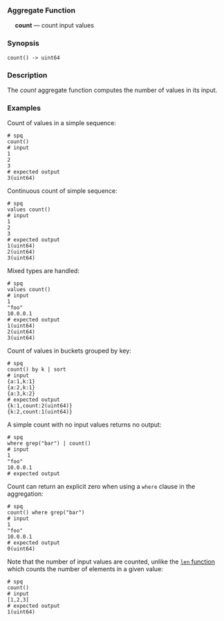 ### Aggregate Function

&emsp; **count** &mdash; count input values

### Synopsis
```
count() -> uint64
```

### Description

The _count_ aggregate function computes the number of values in its input.

### Examples

Count of values in a simple sequence:
```mdtest-spq
# spq
count()
# input
1
2
3
# expected output
3(uint64)
```

Continuous count of simple sequence:
```mdtest-spq
# spq
values count()
# input
1
2
3
# expected output
1(uint64)
2(uint64)
3(uint64)
```

Mixed types are handled:
```mdtest-spq
# spq
values count()
# input
1
"foo"
10.0.0.1
# expected output
1(uint64)
2(uint64)
3(uint64)
```

Count of values in buckets grouped by key:
```mdtest-spq
# spq
count() by k | sort
# input
{a:1,k:1}
{a:2,k:1}
{a:3,k:2}
# expected output
{k:1,count:2(uint64)}
{k:2,count:1(uint64)}
```

A simple count with no input values returns no output:
```mdtest-spq
# spq
where grep("bar") | count()
# input
1
"foo"
10.0.0.1
# expected output
```

Count can return an explicit zero when using a `where` clause in the aggregation:
```mdtest-spq
# spq
count() where grep("bar")
# input
1
"foo"
10.0.0.1
# expected output
0(uint64)
```

Note that the number of input values are counted, unlike the [`len` function](../functions/len.md) which counts the number of elements in a given value:
```mdtest-spq
# spq
count()
# input
[1,2,3]
# expected output
1(uint64)
```
